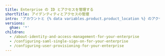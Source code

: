 ```yaml
---
title: Enterprise の ID とアクセスを管理する
shortTitle: アイデンティティとアクセスの管理
intro: 'アカウントと {% data variables.product.product_location %} のアクセスは一元管理できます。'
versions:
  ghae: '*'
children:
  - /about-identity-and-access-management-for-your-enterprise
  - /configuring-saml-single-sign-on-for-your-enterprise
  - /configuring-user-provisioning-for-your-enterprise
---
```


